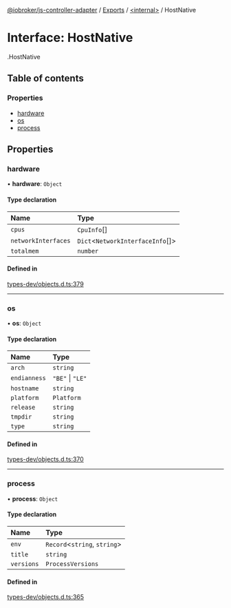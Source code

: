 [@iobroker/js-controller-adapter](../README.md) / [Exports](../modules.md) / [<internal\>](../modules/internal_.md) / HostNative

# Interface: HostNative

[<internal>](../modules/internal_.md).HostNative

## Table of contents

### Properties

- [hardware](internal_.HostNative.md#hardware)
- [os](internal_.HostNative.md#os)
- [process](internal_.HostNative.md#process)

## Properties

### hardware

• **hardware**: `Object`

#### Type declaration

| Name | Type |
| :------ | :------ |
| `cpus` | `CpuInfo`[] |
| `networkInterfaces` | `Dict`<`NetworkInterfaceInfo`[]\> |
| `totalmem` | `number` |

#### Defined in

[types-dev/objects.d.ts:379](https://github.com/ioBroker/ioBroker.js-controller/blob/5d3ad273/packages/types-dev/objects.d.ts#L379)

___

### os

• **os**: `Object`

#### Type declaration

| Name | Type |
| :------ | :------ |
| `arch` | `string` |
| `endianness` | ``"BE"`` \| ``"LE"`` |
| `hostname` | `string` |
| `platform` | `Platform` |
| `release` | `string` |
| `tmpdir` | `string` |
| `type` | `string` |

#### Defined in

[types-dev/objects.d.ts:370](https://github.com/ioBroker/ioBroker.js-controller/blob/5d3ad273/packages/types-dev/objects.d.ts#L370)

___

### process

• **process**: `Object`

#### Type declaration

| Name | Type |
| :------ | :------ |
| `env` | `Record`<`string`, `string`\> |
| `title` | `string` |
| `versions` | `ProcessVersions` |

#### Defined in

[types-dev/objects.d.ts:365](https://github.com/ioBroker/ioBroker.js-controller/blob/5d3ad273/packages/types-dev/objects.d.ts#L365)
